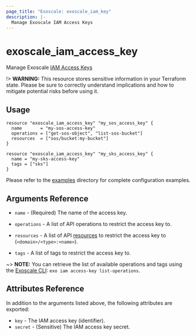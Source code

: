 ```yaml
---
page_title: "Exoscale: exoscale_iam_key"
description: |-
  Manage Exoscale IAM Access Keys
---
```


# exoscale\_iam\_access\_key

Manage Exoscale [IAM Access Keys](https://community.exoscale.com/documentation/iam/)

!> **WARNING:** This resource stores sensitive information in your Terraform state. Please be sure to correctly understand implications and how to mitigate potential risks before using it.


## Usage

```hcl
resource "exoscale_iam_access_key" "my_sos_access_key" {
  name       = "my-sos-access-key"
  operations = ["get-sos-object", "list-sos-bucket"]
  resources  = ["sos/bucket:my-bucket"]
}

resource "exoscale_iam_access_key" "my_sks_access_key" {
  name = "my-sks-access-key"
  tags = ["sks"]
}
```

Please refer to the [examples](https://github.com/exoscale/terraform-provider-exoscale/tree/master/examples/)
directory for complete configuration examples.


## Arguments Reference

[cli]: https://github.com/exoscale/cli/
[iam-resource]: https://community.exoscale.com/documentation/iam/quick-start/#restricting-api-access-keys-to-resources

* `name` - (Required) The name of the access key.

* `operations` - A list of API operations to restrict the access key to.
* `resources` - A list of API [resources][iam-resource] to restrict the access key to (`<domain>/<type>:<name>`).
* `tags` - A list of tags to restrict the access key to.

~> **NOTE:** You can retrieve the list of available operations and tags using the [Exoscale CLI][cli]: `exo iam access-key list-operations`.


## Attributes Reference

In addition to the arguments listed above, the following attributes are exported:

* `key` - The IAM access key (identifier).
* `secret` - (Sensitive) The IAM access key secret.
